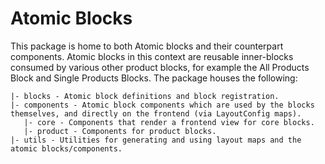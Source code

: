 # Atomic Blocks

This package is home to both Atomic blocks and their counterpart components. Atomic blocks in this context are reusable inner-blocks consumed by various other product blocks, for example the All Products Block and Single Products Blocks. The package houses the following:

```
|- blocks - Atomic block definitions and block registration.
|- components - Atomic block components which are used by the blocks themselves, and directly on the frontend (via LayoutConfig maps).
   |- core - Components that render a frontend view for core blocks.
   |- product - Components for product blocks.
|- utils - Utilities for generating and using layout maps and the atomic blocks/components.
```
